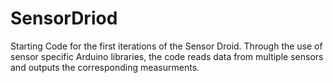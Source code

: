 # SensorDriod
Starting Code for the first iterations of the Sensor Droid. Through the use of sensor specific Arduino libraries, the code reads data from multiple sensors and outputs the corresponding measurments.

